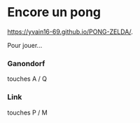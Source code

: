 # Encore un pong

https://yvain16-69.github.io/PONG-ZELDA/.

Pour jouer...

### Ganondorf
touches A / Q 
### Link
touches P / M 
